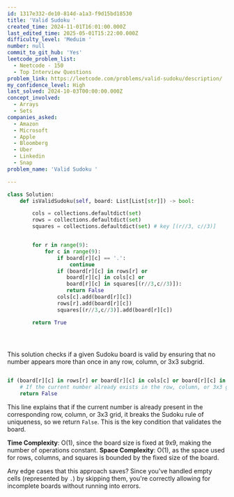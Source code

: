 ```yaml
---
id: 1317e332-de10-814d-a1a3-f9d15bd18530
title: 'Valid Sudoku '
created_time: 2024-11-01T16:01:00.000Z
last_edited_time: 2025-05-01T15:22:00.000Z
difficulty_level: 'Meduim '
number: null
commit_to_git_hub: 'Yes'
leetcode_problem_list:
  - Neetcode - 150
  - Top Interview Questions
problem_link: https://leetcode.com/problems/valid-sudoku/description/
my_confidence_level: High
last_solved: 2024-10-03T00:00:00.000Z
concept_involved:
  - Arrays
  - Sets
companies_asked:
  - Amazon
  - Microsoft
  - Apple
  - Bloomberg
  - Uber
  - Linkedin
  - Snap
problem_name: 'Valid Sudoku '

---
```


```python
class Solution:
    def isValidSudoku(self, board: List[List[str]]) -> bool:

        cols = collections.defaultdict(set)
        rows = collections.defaultdict(set)
        squares = collections.defaultdict(set) # key [(r//3, c//3)]


        for r in range(9):
            for c in range(9): 
                if board[r][c] == '.': 
                    continue 
                if (board[r][c] in rows[r] or 
                   board[r][c] in cols[c] or 
                   board[r][c] in squares[(r//3,c//3)]): 
                   return False 
                cols[c].add(board[r][c])
                rows[r].add(board[r][c])
                squares[(r//3,c//3)].add(board[r][c])

        return True 


        
```

This solution checks if a given Sudoku board is valid by ensuring that no number appears more than once in any row, column, or 3x3 subgrid.

```python

if (board[r][c] in rows[r] or board[r][c] in cols[c] or board[r][c] in squares[(r//3,c//3)]):
    # If the current number already exists in the row, column, or 3x3 grid, the Sudoku is invalid
    return False


```

This line explains that if the current number is already present in the corresponding row, column, or 3x3 grid, it breaks the Sudoku rule of uniqueness, so we return `False`. This is the key condition that validates the board.

**Time Complexity**: O(1), since the board size is fixed at 9x9, making the number of operations constant.
**Space Complexity**: O(1), as the space used for rows, columns, and squares is bounded by the fixed size of the board.

Any edge cases that this approach saves?
Since you've handled empty cells (represented by `.`) by skipping them, you're correctly allowing for incomplete boards without running into errors.
